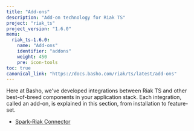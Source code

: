 ```yaml
---
title: "Add-ons"
description: "Add-on technology for Riak TS"
project: "riak_ts"
project_version: "1.6.0"
menu:
  riak_ts-1.6.0:
    name: "Add-ons"
    identifier: "addons"
    weight: 450
    pre: icon-tools
toc: true
canonical_link: "https://docs.basho.com/riak/ts/latest/add-ons"
---
```


Here at Basho, we've developed integrations between Riak TS and other best-of-breed components in your application stack. Each integration, called an add-on, is explained in this section, from installation to feature-set.

* [Spark-Riak Connector](spark-riak-connector)
